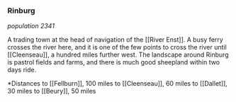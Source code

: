 ### Rinburg
*population 2341*

A trading town at the head of navigation of the [[River Enst]]. A busy ferry crosses the river here, and it is one of the few points to cross the river until [[Cleenseau]], a hundred miles further west. The landscape around Rinburg is pastrol fields and farms, and there is much good sheepland within two days ride.

*Distances
		to [[Fellburn]], 100 miles
		to [[Cleenseau]], 60 miles
		to [[Dallet]], 30 miles
		to [[Beury]], 50 miles


